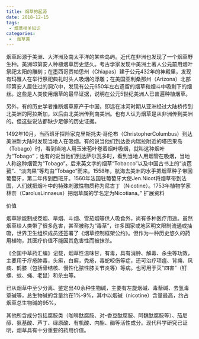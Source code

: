 ```yaml
---
title: 烟草的起源
date: 2018-12-15
tags:
 - 烟草相关知识
categories:
 -  烟草类
---
```


烟草起源于美洲、大洋洲及南太平洋的某些岛屿。近代在非洲也发现了一个烟草野生种。美洲印第安人种植烟草历史悠久。考古学家发现中美洲土著人公元前用烟叶祭祀太阳的雕刻；在墨西哥贾帕思州（Chiapas）建于公元432年的神殿里，发现有玛雅人在举行祭祀典礼时头人吸烟的浮雕；在美国亚利桑那州（Arizona）北部印第安人居住过的洞穴中，发现有公元650年左右遗留的烟草和烟斗中吸剩下的烟丝。这些是人类使用烟草的最早证据，说明在公元5世纪美洲人已普遍种植烟草。

另外，有的历史学者推断烟草原产于中国，即远在冰河时期从亚洲经过大陆桥传到北美洲的阿拉斯加，以后由北美洲传到南美洲。也有人认为烟草是从非洲传到美洲的。但这些说法都缺少足够的历史证据。

1492年10月，当西班牙探险家克里斯托夫·哥伦布（ChristopherColumbus）到达美洲新大陆时发现当地人在吸烟。有的说当他们到达委内瑞拉附近的塔巴果岛（Tobago）时，看到当地人用玉米苞叶卷着烟叶吸烟，就叫这种烟叶为“Tobago”；也有的说当他们到达萨尔瓦多时，看到当地人用烟管在吸烟，当地人称这种烟管为“Tobago”。后来英文字的烟草“Tobacco”以及中国古书上的“淡芭菰”、“淡肉果”等均由“Tobago”而来。1558年，航海去美洲的水手把烟草种子带回葡萄牙，第二年传到西班牙。1560年法国驻葡萄牙大使Jen.Nicot将烟草带到法国，人们就把烟叶中的特殊刺激性物质称为尼古丁（Nicotine）。1753年植物学家林奈（CarolusLinnaeus）把烟草属的学名定为Nicotiana。”
扩展资料

价值

烟草除能制成卷烟、旱烟、斗烟、雪茄烟等供人吸食外，尚有多种医疗用途。虽然烟草给人类带了很多危害，甚至被称为“毒草”，许多国家或地区明文限制流通或抽吸，世界卫生组织成员还签署了《烟草控制框架公约》。但作为一种历史悠久的药用植物，其医疗价值不能因其危害性而被抹杀。 

《全国中草药汇编》记载，烟草性温味甘，有毒，具有消肿、解毒、杀虫等功效，主要用于疔疮肿毒，头癣，白癣，秃疮，毒蛇咬伤等症，还可治疗项疽、背痈、风痰、鹤膝（包括骨结核、慢性化脓性膝关节炎等）等病。也可用于灭“四害”（钉螺、蚊、蝇、老鼠）和杀虫等。 

已从烟草中至少分离、鉴定出40余种生物碱，主要有左旋烟碱、毒藜碱、去氢毒覃碱等，总生物碱的含量约在1%-9%，其中以烟碱（nicotine）含量最高，约占烟草总生物碱的95%，

其他所含成分包括腐胺类（咖啡酞腐胺、对-香豆酞腐胺、阿魏酞腐胺等）、茄尼醇、氨基酸、芦丁、绿原酸、有机酸、内酯、酶等活性成分。现代科学研究已证明，烟草具有十分重要的药用价值。